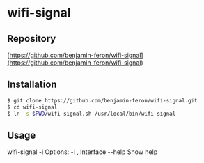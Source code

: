 # wifi-signal

## Repository

[https://github.com/benjamin-feron/wifi-signal](https://github.com/benjamin-feron/wifi-signal)

## Installation
```bash
$ git clone https://github.com/benjamin-feron/wifi-signal.git
$ cd wifi-signal
$ ln -s $PWD/wifi-signal.sh /usr/local/bin/wifi-signal
````

## Usage

wifi-signal -i <iface>
  Options:
    -i <iface>, Interface
    --help      Show help
